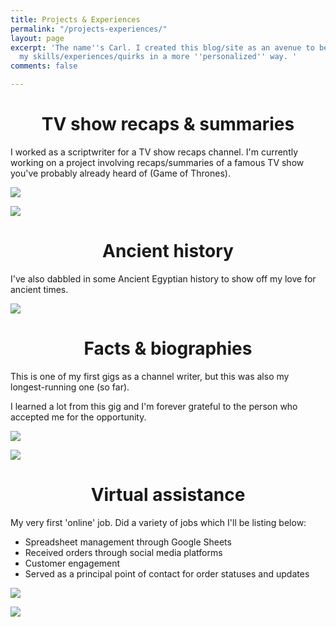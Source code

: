 ```yaml
---
title: Projects & Experiences
permalink: "/projects-experiences/"
layout: page
excerpt: 'The name''s Carl. I created this blog/site as an avenue to better display
  my skills/experiences/quirks in a more ''personalized'' way. '
comments: false

---
```

<div align="center"><h1>
TV show recaps & summaries
</h1></div>

I worked as a scriptwriter for a TV show recaps channel. I'm currently working on a project involving recaps/summaries of a famous TV show you've probably already heard of (Game of Thrones).

![](https://cdn.discordapp.com/attachments/993410728088305734/1018674843450884138/Screenshot_3.jpg)

![](https://cdn.discordapp.com/attachments/993410728088305734/1018674816234029056/Screenshot_1.jpg)

<div align="center"><h1>
Ancient history
</h1></div>

I've also dabbled in some Ancient Egyptian history to show off my love for ancient times.

![](https://cdn.discordapp.com/attachments/993410728088305734/1020581838743404554/unknown.png)

<div align="center"><h1>
Facts & biographies
</h1></div>

This is one of my first gigs as a channel writer, but this was also my longest-running one (so far).

I learned a lot from this gig and I'm forever grateful to the person who accepted me for the opportunity.

![](https://cdn.discordapp.com/attachments/993410728088305734/1020582876745564170/unknown.png)

![](https://cdn.discordapp.com/attachments/993410728088305734/1020589610184740874/unknown.png)

<div align="center"><h1>
Virtual assistance
</h1></div>

My very first 'online' job. Did a variety of jobs which I'll be listing below:

* Spreadsheet management through Google Sheets
* Received orders through social media platforms
* Customer engagement
* Served as a principal point of contact for order statuses and updates

![](https://cdn.discordapp.com/attachments/993410728088305734/1020601057547657227/image-censored_1.png)

![](https://cdn.discordapp.com/attachments/993410728088305734/1020601130398535761/image-censored.png)